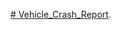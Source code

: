 [# Vehicle_Crash_Report](https://truman0-my.sharepoint.com/:x:/g/personal/ti81427_truman_edu/EbihXw9n9-NEmd3jgaoyIKMBy3ehvrBr9gKacZuxft5nuw?e=9Il519).

